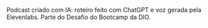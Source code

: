 Podcast criado com IA: roteiro feito com ChatGPT e voz gerada pela Elevenlabs. Parte do Desafio do Bootcamp da DIO.
